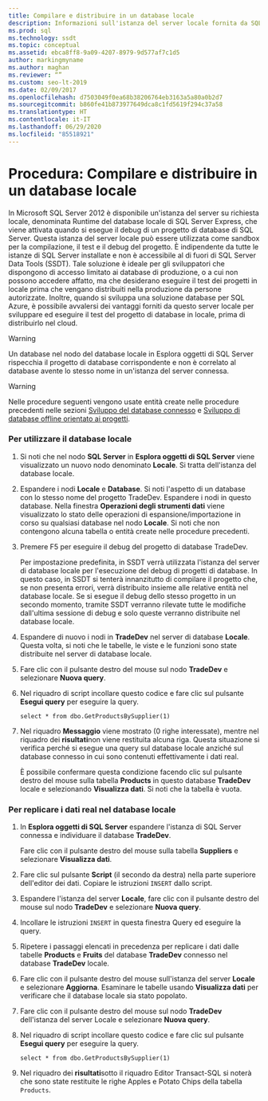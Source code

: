 ```yaml
---
title: Compilare e distribuire in un database locale
description: Informazioni sull'istanza del server locale fornita da SQL Server 2012. Scoprire come usare questa istanza per la compilazione, il test e il debug di progetti di sviluppo.
ms.prod: sql
ms.technology: ssdt
ms.topic: conceptual
ms.assetid: ebca8ff8-9a09-4207-8979-9d577af7c1d5
author: markingmyname
ms.author: maghan
ms.reviewer: “”
ms.custom: seo-lt-2019
ms.date: 02/09/2017
ms.openlocfilehash: d7503049f0ea68b38206764eb3163a5a80a0b2d7
ms.sourcegitcommit: b860fe41b873977649dca8c1fd5619f294c37a58
ms.translationtype: HT
ms.contentlocale: it-IT
ms.lasthandoff: 06/29/2020
ms.locfileid: "85518921"
---
```

# <a name="how-to-build-and-deploy-to-a-local-database"></a>Procedura: Compilare e distribuire in un database locale

In Microsoft SQL Server 2012 è disponibile un'istanza del server su richiesta locale, denominata Runtime del database locale di SQL Server Express, che viene attivata quando si esegue il debug di un progetto di database di SQL Server. Questa istanza del server locale può essere utilizzata come sandbox per la compilazione, il test e il debug del progetto. È indipendente da tutte le istanze di SQL Server installate e non è accessibile al di fuori di SQL Server Data Tools (SSDT). Tale soluzione è ideale per gli sviluppatori che dispongono di accesso limitato ai database di produzione, o a cui non possono accedere affatto, ma che desiderano eseguire il test dei progetti in locale prima che vengano distribuiti nella produzione da persone autorizzate. Inoltre, quando si sviluppa una soluzione database per SQL Azure, è possibile avvalersi dei vantaggi forniti da questo server locale per sviluppare ed eseguire il test del progetto di database in locale, prima di distribuirlo nel cloud.  
  
> [!WARNING]  
> Un database nel nodo del database locale in Esplora oggetti di SQL Server rispecchia il progetto di database corrispondente e non è correlato al database avente lo stesso nome in un'istanza del server connessa.  
  
> [!WARNING]  
> Nelle procedure seguenti vengono usate entità create nelle procedure precedenti nelle sezioni [Sviluppo del database connesso](../ssdt/connected-database-development.md) e [Sviluppo di database offline orientato ai progetti](../ssdt/project-oriented-offline-database-development.md).  
  
### <a name="to-use-the-local-database"></a>Per utilizzare il database locale  
  
1.  Si noti che nel nodo **SQL Server** in **Esplora oggetti di SQL Server** viene visualizzato un nuovo nodo denominato **Locale**. Si tratta dell'istanza del database locale.  
  
2.  Espandere i nodi **Locale** e **Database**. Si noti l'aspetto di un database con lo stesso nome del progetto TradeDev. Espandere i nodi in questo database. Nella finestra **Operazioni degli strumenti dati** viene visualizzato lo stato delle operazioni di espansione/importazione in corso su qualsiasi database nel nodo **Locale**. Si noti che non contengono alcuna tabella o entità create nelle procedure precedenti.  
  
3.  Premere F5 per eseguire il debug del progetto di database TradeDev.  
  
    Per impostazione predefinita, in SSDT verrà utilizzata l'istanza del server di database locale per l'esecuzione del debug di progetti di database. In questo caso, in SSDT si tenterà innanzitutto di compilare il progetto che, se non presenta errori, verrà distribuito insieme alle relative entità nel database locale. Se si esegue il debug dello stesso progetto in un secondo momento, tramite SSDT verranno rilevate tutte le modifiche dall'ultima sessione di debug e solo queste verranno distribuite nel database locale.  
  
4.  Espandere di nuovo i nodi in **TradeDev** nel server di database **Locale**. Questa volta, si noti che le tabelle, le viste e le funzioni sono state distribuite nel server di database locale.  
  
5.  Fare clic con il pulsante destro del mouse sul nodo **TradeDev** e selezionare **Nuova query**.  
  
6.  Nel riquadro di script incollare questo codice e fare clic sul pulsante **Esegui query** per eseguire la query.  
  
    ```  
    select * from dbo.GetProductsBySupplier(1)  
    ```  
  
7.  Nel riquadro **Messaggio** viene mostrato (0 righe interessate), mentre nel riquadro dei **risultati**non viene restituita alcuna riga. Questa situazione si verifica perché si esegue una query sul database locale anziché sul database connesso in cui sono contenuti effettivamente i dati real.  
  
    È possibile confermare questa condizione facendo clic sul pulsante destro del mouse sulla tabella **Products** in questo database **TradeDev** locale e selezionando **Visualizza dati**. Si noti che la tabella è vuota.  
  
### <a name="to-replicate-real-data-to-the-local-database"></a>Per replicare i dati real nel database locale  
  
1.  In **Esplora oggetti di SQL Server** espandere l'istanza di SQL Server connessa e individuare il database **TradeDev**.  
  
    Fare clic con il pulsante destro del mouse sulla tabella **Suppliers** e selezionare **Visualizza dati**.  
  
2.  Fare clic sul pulsante **Script** (il secondo da destra) nella parte superiore dell'editor dei dati. Copiare le istruzioni `INSERT` dallo script.  
  
3.  Espandere l'istanza del server **Locale**, fare clic con il pulsante destro del mouse sul nodo **TradeDev** e selezionare **Nuova query**.  
  
4.  Incollare le istruzioni `INSERT` in questa finestra Query ed eseguire la query.  
  
5.  Ripetere i passaggi elencati in precedenza per replicare i dati dalle tabelle **Products** e **Fruits** del database **TradeDev** connesso nel database **TradeDev** locale.  
  
6.  Fare clic con il pulsante destro del mouse sull'istanza del server **Locale** e selezionare **Aggiorna**. Esaminare le tabelle usando **Visualizza dati** per verificare che il database locale sia stato popolato.  
  
7.  Fare clic con il pulsante destro del mouse sul nodo **TradeDev** dell'istanza del server Locale e selezionare **Nuova query**.  
  
8.  Nel riquadro di script incollare questo codice e fare clic sul pulsante **Esegui query** per eseguire la query.  
  
    ```  
    select * from dbo.GetProductsBySupplier(1)  
    ```  
  
9. Nel riquadro dei **risultati**sotto il riquadro Editor Transact\-SQL si noterà che sono state restituite le righe Apples e Potato Chips della tabella `Products`.  
  
